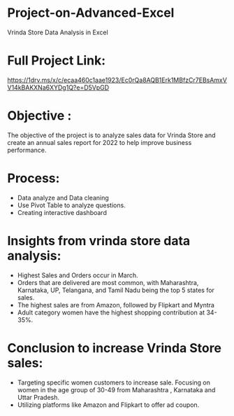 # Project-on-Advanced-Excel 
Vrinda Store Data Analysis in Excel

# Full Project Link:
https://1drv.ms/x/c/ecaa460c1aae1923/Ec0rQa8AQB1Erk1MBfzCr7EBsAmxVV14kBAKXNa6XYDg1Q?e=D5VpGD

# Objective : 
The objective of the project is to analyze sales data for Vrinda Store and create an annual sales report for 2022 to help improve business performance.

# Process:
- Data analyze and Data cleaning
- Use Pivot Table to analyze questions. 
- Creating interactive dashboard
  
# Insights from vrinda store data analysis: 
- Highest Sales and Orders occur in March. 
- Orders that are delivered are most common, with Maharashtra, Karnataka, UP, Telangana, and Tamil Nadu being the top 5 states for sales.
- The highest sales are from Amazon, followed by Flipkart and Myntra
- Adult category women have the highest shopping contribution at 34-35%.

# Conclusion to increase Vrinda Store sales:
- Targeting specific women customers to increase sale. Focusing on women in the age group of 30-49 from Maharashtra , Karnataka and Uttar Pradesh.
- Utilizing platforms like Amazon and Flipkart to offer ad coupon.


